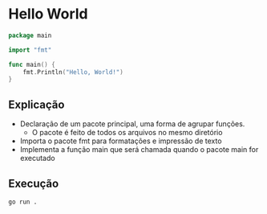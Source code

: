 # Hello World

```go
package main

import "fmt"

func main() {
	fmt.Println("Hello, World!")
}
```

## Explicação

- Declaração de um pacote principal, uma forma de agrupar funções.
  - O pacote é feito de todos os arquivos no mesmo diretório
- Importa o pacote fmt para formatações e impressão de texto
- Implementa a função main que será chamada quando o pacote main for executado

## Execução

```bash
go run .
```